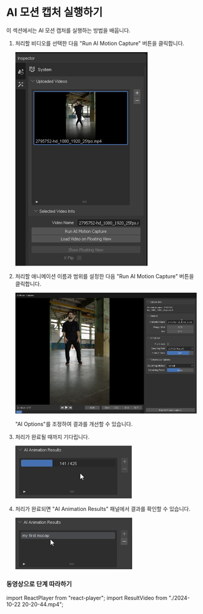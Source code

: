 # AI 모션 캡처 실행하기

이 섹션에서는 AI 모션 캡처를 실행하는 방법을 배웁니다.

1. 처리할 비디오를 선택한 다음 "Run AI Motion Capture" 버튼을 클릭합니다.

    ![비디오 선택](image.png)

2. 처리할 애니메이션 이름과 범위를 설정한 다음 "Run AI Motion Capture" 버튼을 클릭합니다.

    ![ai motion capture panel](image-1.png)

    "AI Options"를 조정하여 결과를 개선할 수 있습니다.

3. 처리가 완료될 때까지 기다립니다.

    ![processing](image-2.png)

4. 처리가 완료되면 "AI Animation Results" 패널에서 결과를 확인할 수 있습니다.

    ![result](image-3.png)

### 동영상으로 단계 따라하기

import ReactPlayer from "react-player";
import ResultVideo from "./2024-10-22 20-20-44.mp4";

<ReactPlayer
    url={ResultVideo}
    controls={true}
    width="100%"
    height="100%"/>

